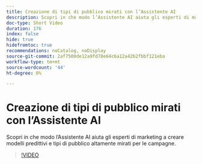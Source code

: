 ```yaml
---
title: Creazione di tipi di pubblico mirati con l’Assistente AI
description: Scopri in che modo l’Assistente AI aiuta gli esperti di marketing a creare modelli predittivi e tipi di pubblico altamente mirati per le campagne.
doc-type: Short Video
duration: 176
index: false
hide: true
hidefromtoc: true
recommendations: noCatalog, noDisplay
source-git-commit: 2af7500de12a9fd78e64c6a12a42b2fbbf121eba
workflow-type: tm+mt
source-wordcount: '44'
ht-degree: 0%

---
```



# Creazione di tipi di pubblico mirati con l’Assistente AI

Scopri in che modo l’Assistente AI aiuta gli esperti di marketing a creare modelli predittivi e tipi di pubblico altamente mirati per le campagne.

<!-- 62_OS512_3442427_175_creating-targeted-audiences-with-ai-assistant -->
>[!VIDEO](https://video.tv.adobe.com/v/3458186/?learn=on&enablevpops=true)
